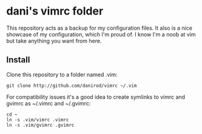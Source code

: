 # dani's vimrc folder

This repository acts as a backup for my configuration files.
It also is a nice showcase of my configuration, which I'm proud of.
I know I'm a noob at vim but take anything you want from here.

## Install

Clone this repository to a folder named .vim:

```
git clone http://github.com/danirod/vimrc ~/.vim
```

For compatibility issues it's a good idea to create symlinks to
vimrc and gvimrc as ~/.vimrc and ~/.gvimrc:

```
cd ~
ln -s .vim/vimrc .vimrc
ln -s .vim/gvimrc .gvimrc
```



